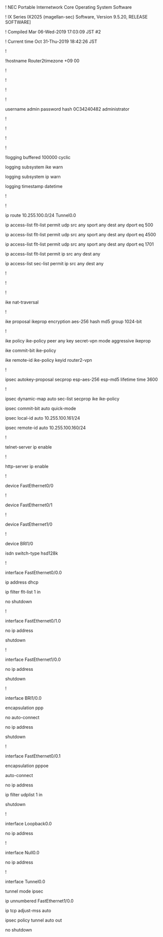 ! NEC Portable Internetwork Core Operating System Software

! IX Series IX2025 (magellan-sec) Software, Version 9.5.20, RELEASE SOFTWARE]

! Compiled Mar 06-Wed-2019 17:03:09 JST #2

! Current time Oct 31-Thu-2019 18:42:26 JST

!

!hostname Router2timezone +09 00

!

!

!

!

username admin password hash 0C34240482 administrator

!

!

!

!

!logging buffered 100000 cyclic

logging subsystem ike warn

logging subsystem ip warn

logging timestamp datetime

!

!

ip route 10.255.100.0/24 Tunnel0.0

ip access-list flt-list permit udp src any sport any dest any dport eq 500

ip access-list flt-list permit udp src any sport any dest any dport eq 4500

ip access-list flt-list permit udp src any sport any dest any dport eq 1701

ip access-list flt-list permit ip src any dest any

ip access-list sec-list permit ip src any dest any

!

!

!

ike nat-traversal

!

ike proposal ikeprop encryption aes-256 hash md5 group 1024-bit

!

ike policy ike-policy peer any key secret-vpn mode aggressive ikeprop

ike commit-bit ike-policy

ike remote-id ike-policy keyid router2-vpn

!

ipsec autokey-proposal secprop esp-aes-256 esp-md5 lifetime time 3600

!

ipsec dynamic-map auto sec-list secprop ike ike-policy

ipsec commit-bit auto quick-mode

ipsec local-id auto 10.255.100.161/24

ipsec remote-id auto 10.255.100.160/24

!

telnet-server ip enable

!

http-server ip enable

!

device FastEthernet0/0

!

device FastEthernet0/1

!

device FastEthernet1/0

!

device BRI1/0

  isdn switch-type hsd128k

!

interface FastEthernet0/0.0

  ip address dhcp

  ip filter flt-list 1 in

  no shutdown

!

interface FastEthernet0/1.0

  no ip address

  shutdown

!

interface FastEthernet1/0.0

  no ip address

  shutdown

!

interface BRI1/0.0

  encapsulation ppp

  no auto-connect

  no ip address

  shutdown

!

interface FastEthernet0/0.1

  encapsulation pppoe

  auto-connect

  no ip address

  ip filter udplist 1 in

  shutdown

!

interface Loopback0.0

  no ip address

!

interface Null0.0

  no ip address

!

interface Tunnel0.0

  tunnel mode ipsec

  ip unnumbered FastEthernet1/0.0

  ip tcp adjust-mss auto

  ipsec policy tunnel auto out

  no shutdown